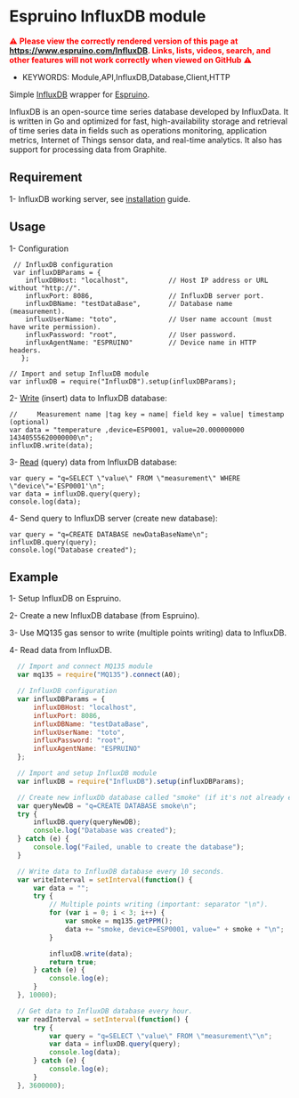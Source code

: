 <!--- Copyright (c) 2017 Moncef AOUDIA, Gordon Williams. See the file LICENSE for copying permission. -->
Espruino InfluxDB module
=========================

<span style="color:red">:warning: **Please view the correctly rendered version of this page at https://www.espruino.com/InfluxDB. Links, lists, videos, search, and other features will not work correctly when viewed on GitHub** :warning:</span>

* KEYWORDS: Module,API,InfluxDB,Database,Client,HTTP

Simple [InfluxDB] wrapper for [Espruino].

InfluxDB is an open-source time series database developed by InfluxData. It is written in Go and optimized for fast, high-availability storage and retrieval of time series data in fields such as operations monitoring, application metrics, Internet of Things sensor data, and real-time analytics. It also has support for processing data from Graphite.

Requirement
-----------
1- InfluxDB working server, see [installation] guide.

Usage
-----
1- Configuration
```
 // InfluxDB configuration
 var influxDBParams = {
    influxDBHost: "localhost",          // Host IP address or URL without "http://".
    influxPort: 8086,                   // InfluxDB server port.
    influxDBName: "testDataBase",       // Database name (measurement).
    influxUserName: "toto",             // User name account (must have write permission).
    influxPassword: "root",             // User password.
    influxAgentName: "ESPRUINO"         // Device name in HTTP headers.
   };

// Import and setup InfluxDB module
var influxDB = require("InfluxDB").setup(influxDBParams);
```

2- [Write] (insert) data to InfluxDB database:
```
//     Measurement name |tag key = name| field key = value| timestamp (optional)
var data = "temperature ,device=ESP0001, value=20.000000000 14340555620000000\n";
influxDB.write(data);
```

3- [Read] (query) data from InfluxDB database:
```
var query = "q=SELECT \"value\" FROM \"measurement\" WHERE \"device\"='ESP0001'\n";
var data = influxDB.query(query);
console.log(data);
```
4- Send query to InfluxDB server (create new database):
```
var query = "q=CREATE DATABASE newDataBaseName\n";
influxDB.query(query);
console.log("Database created");
```

Example
-------
1- Setup InfluxDB on Espruino.

2- Create a new InfluxDB database (from Espruino).

3- Use MQ135 gas sensor to write (multiple points writing) data to InfluxDB.

4- Read data from InfluxDB.


```js
  // Import and connect MQ135 module
  var mq135 = require("MQ135").connect(A0);

  // InfluxDB configuration
  var influxDBParams = {
      influxDBHost: "localhost",
      influxPort: 8086,
      influxDBName: "testDataBase",
      influxUserName: "toto",
      influxPassword: "root",
      influxAgentName: "ESPRUINO"
  };

  // Import and setup InfluxDB module
  var influxDB = require("InfluxDB").setup(influxDBParams);

  // Create new influxDb database called "smoke" (if it's not already exists)
  var queryNewDB = "q=CREATE DATABASE smoke\n";
  try {
      influxDB.query(queryNewDB);
      console.log("Database was created");
  } catch (e) {
      console.log("Failed, unable to create the database");
  }

  // Write data to InfluxDB database every 10 seconds.
  var writeInterval = setInterval(function() {
      var data = "";
      try {
          // Multiple points writing (important: separator "\n").
          for (var i = 0; i < 3; i++) {
              var smoke = mq135.getPPM();
              data += "smoke, device=ESP0001, value=" + smoke + "\n";
          }

          influxDB.write(data);
          return true;
      } catch (e) {
          console.log(e);
      }
  }, 10000);

  // Get data to InfluxDB database every hour.
  var readInterval = setInterval(function() {
      try {
          var query = "q=SELECT \"value\" FROM \"measurement\"\n";
          var data = influxDB.query(query);
          console.log(data);
      } catch (e) {
          console.log(e);
      }
  }, 3600000);
```




[Write]:<https://docs.influxdata.com/influxdb/v1.3/guides/writing_data/>

[Read]:<https://docs.influxdata.com/influxdb/v1.3/guides/querying_data/>

[InfluxDB]:<https://www.influxdata.com/>

[Espruino]:<https://www.espruino.com/>

[installation]:<https://docs.influxdata.com/influxdb/v1.3/introduction/installation/>
